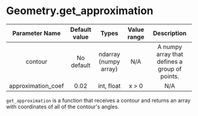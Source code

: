 # Geometry.get_approximation


| Parameter Name | Default value | Types | Value range | Description | 
| :---: | :---: | :---: | :---: | :---: |
| contour | No default | ndarray (numpy array) | N/A | A numpy array that defines a group of points. |
| approximation_coef | 0.02 | int, float | x > 0 | N/A | 

`get_approximation` is a function that receives a contour and returns an array with coordinates of all of the contour's angles.
